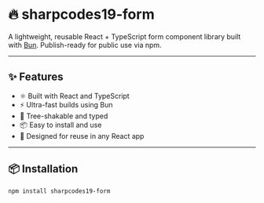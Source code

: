 # 🔥 sharpcodes19-form

A lightweight, reusable React + TypeScript form component library built with [Bun](https://bun.sh). Publish-ready for public use via npm.

---

## ✨ Features

- ⚛️ Built with React and TypeScript
- ⚡ Ultra-fast builds using Bun
- 🎯 Tree-shakable and typed
- 📦 Easy to install and use
- 🧩 Designed for reuse in any React app

---

## 📦 Installation

```bash
npm install sharpcodes19-form
```
